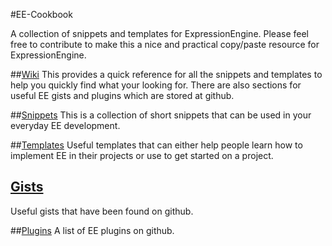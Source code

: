 #EE-Cookbook

A collection of snippets and templates for ExpressionEngine. Please feel free to contribute to make this a nice and practical copy/paste resource for ExpressionEngine.

##[Wiki](https://github.com/expressionengine/cookbook/wiki)
This provides a quick reference for all the snippets and templates to help you quickly find what your looking for. There are also sections for useful EE gists and plugins which are stored at github.

##[Snippets](https://github.com/expressionengine/cookbook/wiki/Snippets)
This is a collection of short snippets that can be used in your everyday EE development.

##[Templates](https://github.com/expressionengine/cookbook/wiki/Templates)
Useful templates that can either help people learn how to implement EE in their projects or use to get started on a project.

## [Gists](https://github.com/expressionengine/cookbook/wiki/Gists)
Useful gists that have been found on github.

##[Plugins](https://github.com/expressionengine/cookbook/wiki/Plugins)
A list of EE plugins on github. 